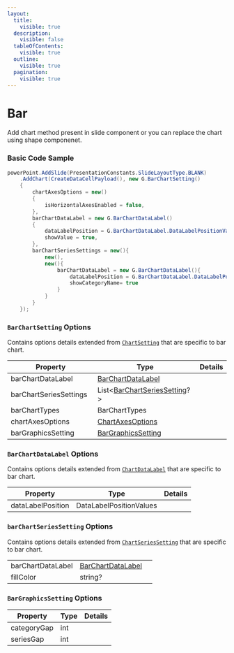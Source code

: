 ```yaml
---
layout:
  title:
    visible: true
  description:
    visible: false
  tableOfContents:
    visible: true
  outline:
    visible: true
  pagination:
    visible: true
---
```


# Bar

Add chart method present in slide component or you can replace the chart using shape componenet.

### Basic Code Sample

```csharp
powerPoint.AddSlide(PresentationConstants.SlideLayoutType.BLANK)
	.AddChart(CreateDataCellPayload(), new G.BarChartSetting()
	{
		chartAxesOptions = new()
		{
			isHorizontalAxesEnabled = false,
		},
		barChartDataLabel = new G.BarChartDataLabel()
		{
			dataLabelPosition = G.BarChartDataLabel.DataLabelPositionValues.INSIDE_END,
			showValue = true,
		},
		barChartSeriesSettings = new(){
			new(),
			new(){
				barChartDataLabel = new G.BarChartDataLabel(){
					dataLabelPosition = G.BarChartDataLabel.DataLabelPositionValues.OUTSIDE_END,
					showCategoryName= true
				}
			}
		}
	});
```

### `BarChartSetting` Options

Contains options details extended from [`ChartSetting`](./#chartsetting-options) that are specific to bar chart.

<table><thead><tr><th width="238">Property</th><th width="262">Type</th><th>Details</th></tr></thead><tbody><tr><td>barChartDataLabel</td><td><a href="bar.md#barchartdatalabel-options">BarChartDataLabel</a></td><td></td></tr><tr><td>barChartSeriesSettings</td><td>List&#x3C;<a href="bar.md#barchartseriessetting-options">BarChartSeriesSetting</a>?></td><td></td></tr><tr><td>barChartTypes</td><td>BarChartTypes</td><td></td></tr><tr><td>chartAxesOptions</td><td><a href="./#chartaxesoptions-options">ChartAxesOptions</a></td><td></td></tr><tr><td>barGraphicsSetting</td><td><a href="bar.md#bargraphicssetting-options">BarGraphicsSetting</a></td><td></td></tr></tbody></table>

### `BarChartDataLabel` Options

Contains options details extended from [`ChartDataLabel`](./#chartdatalabel-options) that are specific to bar chart.

| Property          | Type                    | Details |
| ----------------- | ----------------------- | ------- |
| dataLabelPosition | DataLabelPositionValues |         |

### `barChartSeriesSetting` Options

Contains options details extended from [`ChartSeriesSetting`](./#chartseriessetting-options) that are specific to bar chart.

|                   |                                                       |   |
| ----------------- | ----------------------------------------------------- | - |
| barChartDataLabel | [BarChartDataLabel](bar.md#barchartdatalabel-options) |   |
| fillColor         | string?                                               |   |

### `BarGraphicsSetting` Options

| Property    | Type | Details |
| ----------- | ---- | ------- |
| categoryGap | int  |         |
| seriesGap   | int  |         |
